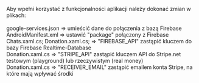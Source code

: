 Aby wpełni korzystać z funkcjonalności aplikacji należy dokonać zmian w plikach: <br />
<br />
google-services.json => umieścić dane do połączenia z bazą Firebase<br />
AndroidManifest.xml => ustawić "package" połączony z Firebase<br />
Chats.xaml.cs; Donation.xaml.cs; => "FIREBASE_API" zastąpić kluczem do bazy Firebase Realtime-Database<br />
Donation.xaml.cs => "STRIPE_API" zastąpić kluczem API do Stripe.net testowym (playground) lub rzeczywistym (real money)<br />
Donation.xaml.cs => "RECEIVER_EMAIL" zastąpić emailem konta Stripe, na które mają wpływać środki<br />
